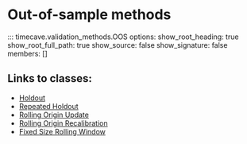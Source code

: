 # Out-of-sample methods

::: timecave.validation_methods.OOS
    options:
        show_root_heading: true
        show_root_full_path: true
        show_source: false
        show_signature: false
        members: []

## Links to classes:
- [Holdout](holdout.md)
- [Repeated Holdout](rep_holdout.md)
- [Rolling Origin Update](roll_update.md)
- [Rolling Origin Recalibration](roll_recal.md)
- [Fixed Size Rolling Window](fixed_roll.md)